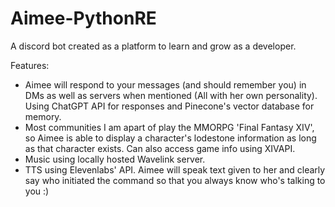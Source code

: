 # Aimee-PythonRE

A discord bot created as a platform to learn and grow as a developer.

Features:
- Aimee will respond to your messages (and should remember you) in DMs as well as servers when mentioned (All with her own personality). Using ChatGPT API for responses and Pinecone's vector database for memory.
- Most communities I am apart of play the MMORPG 'Final Fantasy XIV', so Aimee is able to display a character's lodestone information as long as that character exists. Can also access game info using XIVAPI.
- Music using locally hosted Wavelink server.
- TTS using Elevenlabs' API. Aimee will speak text given to her and clearly say who initiated the command so that you always know who's talking to you :)
